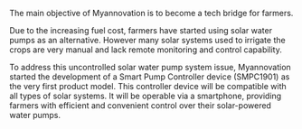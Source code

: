 The main objective of Myannovation is to become a tech bridge for farmers. 

Due to the increasing fuel cost, farmers have started using solar water pumps as an alternative. However many solar systems used to irrigate the crops are very manual and lack remote monitoring and control capability. 

To address this uncontrolled solar water pump system issue, Myannovation started the development of a Smart Pump Controller device (SMPC1901) as the very first product model.
This controller device will be compatible with all types of solar systems. It will be operable via a smartphone, providing farmers with efficient and convenient control over their solar-powered water pumps.
